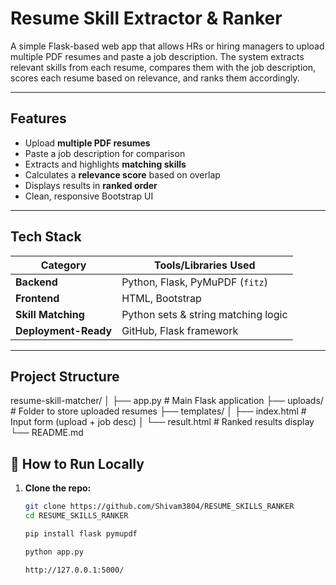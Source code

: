 # Resume Skill Extractor & Ranker

A simple Flask-based web app that allows HRs or hiring managers to upload multiple PDF resumes and paste a job description. The system extracts relevant skills from each resume, compares them with the job description, scores each resume based on relevance, and ranks them accordingly.

---

## Features

- Upload **multiple PDF resumes**
- Paste a job description for comparison
- Extracts and highlights **matching skills**
- Calculates a **relevance score** based on overlap
- Displays results in **ranked order**
- Clean, responsive Bootstrap UI

---

## Tech Stack

| Category            | Tools/Libraries Used                        |
|---------------------|---------------------------------------------|
| **Backend**         | Python, Flask, PyMuPDF (`fitz`)             |
| **Frontend**        | HTML, Bootstrap                             |
| **Skill Matching**  | Python sets & string matching logic         |
| **Deployment-Ready**| GitHub, Flask framework                     |

---

## Project Structure
resume-skill-matcher/
│
├── app.py # Main Flask application
├── uploads/ # Folder to store uploaded resumes
├── templates/
│ ├── index.html # Input form (upload + job desc)
│ └── result.html # Ranked results display
└── README.md 

## 🧪 How to Run Locally

1. **Clone the repo:**

   ```bash
   git clone https://github.com/Shivam3804/RESUME_SKILLS_RANKER
   cd RESUME_SKILLS_RANKER

   pip install flask pymupdf

   python app.py

   http://127.0.0.1:5000/

